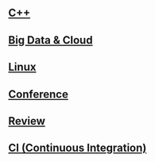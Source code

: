 ## [C++](https://github.com/DevStarSJ/Study/tree/master/Blog/cpp)  
## [Big Data & Cloud](https://github.com/DevStarSJ/Study/tree/master/Blog/BigData)  
## [Linux](https://github.com/DevStarSJ/Study/tree/master/Blog/Linux)  
## [Conference](https://github.com/DevStarSJ/Study/tree/master/Blog/Conference)  
## [Review](https://github.com/DevStarSJ/Study/tree/master/Blog/Review)  
## [CI (Continuous Integration)](https://github.com/DevStarSJ/Study/tree/master/Blog/CI)  
